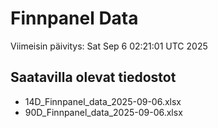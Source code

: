 # Finnpanel Data

Viimeisin päivitys: Sat Sep  6 02:21:01 UTC 2025

## Saatavilla olevat tiedostot
- 14D_Finnpanel_data_2025-09-06.xlsx
- 90D_Finnpanel_data_2025-09-06.xlsx
